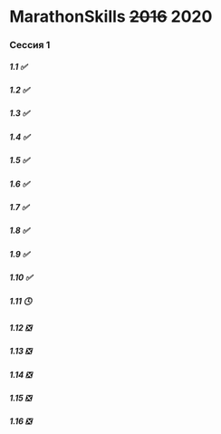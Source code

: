 MarathonSkills ~~2016~~ 2020
============================
### **Сессия 1**

##### 1.1 ✅
##### 1.2 ✅
##### 1.3 ✅
##### 1.4 ✅
##### 1.5 ✅
##### 1.6 ✅
##### 1.7 ✅
##### 1.8 ✅
##### 1.9 ✅
##### 1.10 ✅
##### 1.11 🕓
##### 1.12 ❎
##### 1.13 ❎
##### 1.14 ❎
##### 1.15 ❎
##### 1.16 ❎
